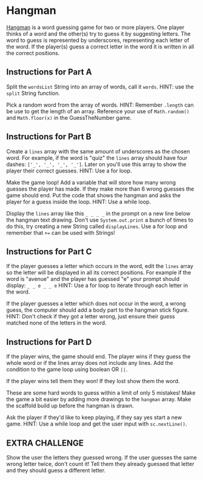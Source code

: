 # Hangman

[Hangman](<https://en.wikipedia.org/wiki/Hangman_(game)>) is a word guessing game for two or more players. One player thinks of a word and the other(s) try to guess it by suggesting letters. The word to guess is represented by underscores, representing each letter of the word. If the player(s) guess a correct letter in the word it is written in all the correct positions.

## Instructions for Part A

Split the `wordsList` String into an array of words, call it `words`. HINT: use the `split` String function.

Pick a random word from the array of words. HINT: Remember `.length` can be use to get the length of an array. Reference your use of `Math.random()` and `Math.floor(x)` in the GuessTheNumber game.

## Instructions for Part B

Create a `lines` array with the same amount of underscores as the chosen word. For example, if the word is "quiz" the `lines` array should have four dashes: `['_', '_', '_', '_']`. Later on you'll use this array to show the player their correct guesses. HINT: Use a for loop.

Make the game loop! Add a variable that will store how many wrong guesses the player has made. If they make more than 6 wrong guesses the game should end. Put the code that shows the hangman and asks the player for a guess inside the loop. HINT: Use a while loop.

Display the `lines` array like this `_ _ _ _` in the prompt on a new line below the hangman text drawing. Don't use `System.out.print` a bunch of times to do this, try creating a new String called `displayLines`. Use a for loop and remember that `+=` can be used with Strings!

## Instructions for Part C

If the player guesses a letter which occurs in the word, edit the `lines` array so the letter will be displayed in all its correct positions. For example if the word is "avenue" and the player has guessed "e" your prompt should display: `_ _ e _ _ e` HINT: Use a for loop to iterate through each letter in the word.

If the player guesses a letter which does not occur in the word, a wrong guess, the computer should add a body part to the hangman stick figure. HINT: Don't check if they got a letter wrong, just ensure their guess matched none of the letters in the word.

## Instructions for Part D

If the player wins, the game should end. The player wins if they guess the whole word or if the lines array does not include any lines. Add the condition to the game loop using boolean OR `||`.

If the player wins tell them they won! If they lost show them the word.

These are some hard words to guess within a limit of only 5 mistakes! Make the game a bit easier by adding more drawings to the `hangman` array. Make the scaffold build up before the hangman is drawn.

Ask the player if they'd like to keep playing, if they say yes start a new game. HINT: Use a while loop and get the user input with `sc.nextLine()`.

## EXTRA CHALLENGE

Show the user the letters they guessed wrong. If the user guesses the same wrong letter twice, don't count it! Tell them they already guessed that letter and they should guess a different letter.
